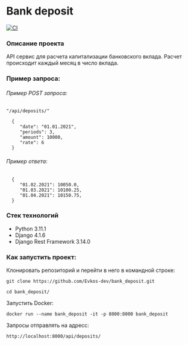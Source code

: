# Bank deposit

[![CI](https://github.com/Evkos-dev/bank_deposit/actions/workflows/bank_deposit_workflow.yml/badge.svg?branch=main)](https://github.com/Evkos-dev/bank_deposit/actions/workflows/bank_deposit_workflow.yml)

### Описание проекта
API сервис для расчета капитализации банковского вклада. Расчет происходит каждый месяц в число вклада.

### Пример запроса:
  ###### Пример POST запроса:
  `"/api/deposits/"`
```
  {
     "date": "01.01.2021",
     "periods": 3,
     "amount": 10000,
     "rate": 6
  }
```
  ###### Пример ответа:
```
  {
     "01.02.2021": 10050.0,
     "01.03.2021": 10100.25,
     "01.04.2021": 10150.75,
  }
```

### Стек технологий
- Python 3.11.1
- Django 4.1.6
- Django Rest Framework 3.14.0

### Как запустить проект:

Клонировать репозиторий и перейти в него в командной строке:

`git clone https://github.com/Evkos-dev/bank_deposit.git`

`cd bank_deposit/`

Запустить Docker:

`docker run --name bank_deposit -it -p 8000:8000 bank_deposit`

Запросы отправлять на адресс: 

`http://localhost:8000/api/deposits/`
